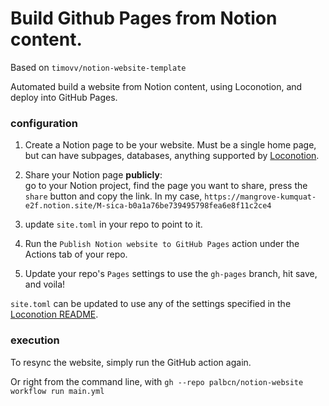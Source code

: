 # Build Github Pages from Notion content.

Based on `timovv/notion-website-template`

Automated build a website from Notion content, using Loconotion, and deploy into GitHub Pages.

### configuration

1. Create a Notion page to be your website. Must be a single home page, but can have subpages, databases, anything supported by [Loconotion](https://github.com/leoncvlt/loconotion).

1. Share your Notion page **publicly**:   
go to your Notion project, find the page you want to share, press the `share` button and copy the link. In my case, `https://mangrove-kumquat-e2f.notion.site/M-sica-b0a1a76be739495798fea6e8f11c2ce4`

4. update `site.toml` in your repo to point to it.

5. Run the `Publish Notion website to GitHub Pages` action under the Actions tab of your repo.

6. Update your repo's `Pages` settings to use the `gh-pages` branch, hit save, and voila!

`site.toml` can be updated to use any of the settings specified in the [Loconotion README](https://github.com/leoncvlt/loconotion/blob/master/README.md).

### execution

To resync the website, simply run the GitHub action again. 

Or right from the command line, with  `gh --repo palbcn/notion-website workflow run main.yml`

